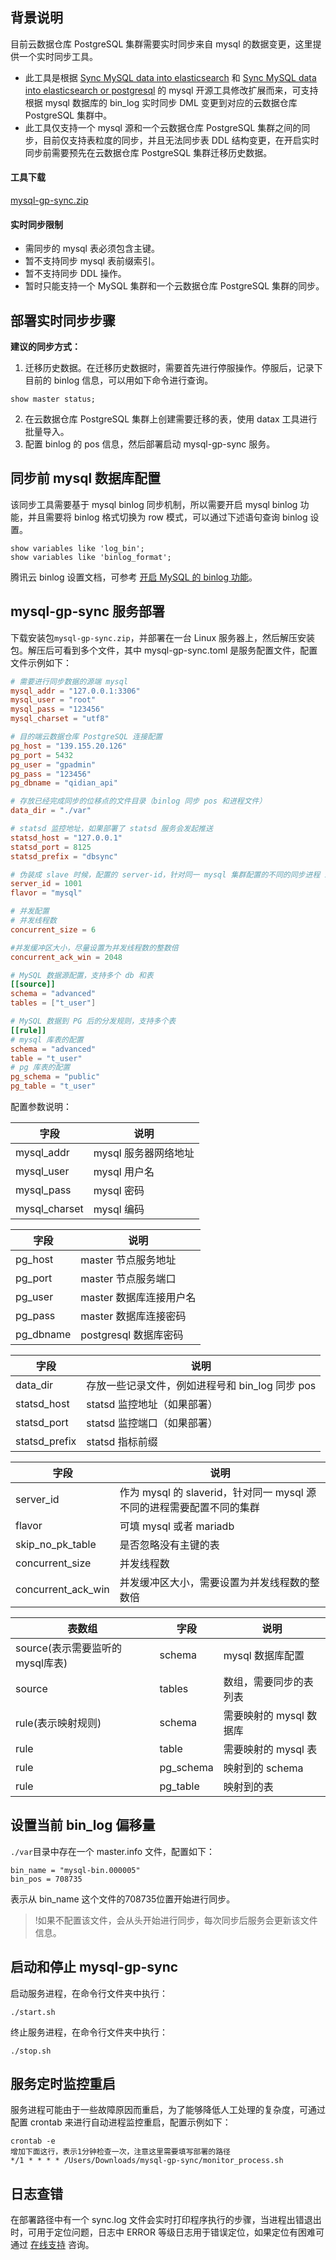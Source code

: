 ## 背景说明
目前云数据仓库 PostgreSQL 集群需要实时同步来自 mysql 的数据变更，这里提供一个实时同步工具。
- 此工具是根据 [Sync MySQL data into elasticsearch](https://github.com/siddontang/go-mysql-elasticsearch) 和 [Sync MySQL data into elasticsearch or postgresql](https://github.com/frainmeng/go-mysql-elasticsearch) 的 mysql 开源工具修改扩展而来，可支持根据 mysql 数据库的 bin_log 实时同步 DML 变更到对应的云数据仓库 PostgreSQL 集群中。
- 此工具仅支持一个 mysql 源和一个云数据仓库 PostgreSQL 集群之间的同步，目前仅支持表粒度的同步，并且无法同步表 DDL 结构变更，在开启实时同步前需要预先在云数据仓库 PostgreSQL 集群迁移历史数据。

#### 工具下载
[mysql-gp-sync.zip](https://packagedown-online-1256722404.cos.ap-guangzhou.myqcloud.com/sync/mysql-gp-sync-1.2.1.zip)

#### 实时同步限制
- 需同步的 mysql 表必须包含主键。
- 暂不支持同步 mysql 表前缀索引。
- 暂不支持同步 DDL 操作。
- 暂时只能支持一个 MySQL 集群和一个云数据仓库 PostgreSQL 集群的同步。

## 部署实时同步步骤
**建议的同步方式：**
1. 迁移历史数据。在迁移历史数据时，需要首先进行停服操作。停服后，记录下目前的 binlog 信息，可以用如下命令进行查询。
```
show master status;
```
2. 在云数据仓库 PostgreSQL 集群上创建需要迁移的表，使用 datax 工具进行批量导入。
3. 配置 binlog 的 pos 信息，然后部署启动 mysql-gp-sync 服务。

## 同步前 mysql 数据库配置
该同步工具需要基于 mysql binlog 同步机制，所以需要开启 mysql binlog 功能，并且需要将 binlog 格式切换为 row 模式，可以通过下述语句查询 binlog 设置。
```shell
show variables like 'log_bin';
show variables like 'binlog_format';
```
腾讯云 binlog 设置文档，可参考 [开启 MySQL 的 binlog 功能](https://cloud.tencent.com/developer/article/1464748)。

## mysql-gp-sync 服务部署
下载安装包`mysql-gp-sync.zip`，并部署在一台 Linux 服务器上，然后解压安装包。解压后可看到多个文件，其中 mysql-gp-sync.toml 是服务配置文件，配置文件示例如下：
```toml
# 需要进行同步数据的源端 mysql
mysql_addr = "127.0.0.1:3306"
mysql_user = "root"
mysql_pass = "123456"
mysql_charset = "utf8"

# 目的端云数据仓库 PostgreSQL 连接配置
pg_host = "139.155.20.126"
pg_port = 5432
pg_user = "gpadmin"
pg_pass = "123456"
pg_dbname = "qidian_api"

# 存放已经完成同步的位移点的文件目录（binlog 同步 pos 和进程文件）
data_dir = "./var"

# statsd 监控地址，如果部署了 statsd 服务会发起推送
statsd_host = "127.0.0.1"
statsd_port = 8125
statsd_prefix = "dbsync"

# 伪装成 slave 时候，配置的 server-id，针对同一 mysql 集群配置的不同的同步进程 id 需要不一致
server_id = 1001
flavor = "mysql"

# 并发配置
# 并发线程数
concurrent_size = 6

#并发缓冲区大小，尽量设置为并发线程数的整数倍
concurrent_ack_win = 2048

# MySQL 数据源配置，支持多个 db 和表
[[source]]
schema = "advanced"
tables = ["t_user"]

# MySQL 数据到 PG 后的分发规则，支持多个表
[[rule]]
# mysql 库表的配置
schema = "advanced"
table = "t_user"
# pg 库表的配置
pg_schema = "public"
pg_table = "t_user"
```

配置参数说明：

| 字段          | 说明                |
| ------------- | ------------------- |
| mysql_addr    | mysql 服务器网络地址 |
| mysql_user    | mysql 用户名          |
| mysql_pass    | mysql 密码             |
| mysql_charset | mysql 编码           |

| 字段      | 说明                             |
| --------- | -------------------------------- |
| pg_host   |  master 节点服务地址     |
| pg_port   |  master 节点服务端口     |
| pg_user   |  master 数据库连接用户名 |
| pg_pass   |  master 数据库连接密码   |
| pg_dbname |  postgresql 数据库密码  |

| 字段          | 说明                                        |
| ------------- | ------------------------------------------- |
| data_dir      | 存放一些记录文件，例如进程号和 bin_log 同步 pos |
| statsd_host   | statsd 监控地址（如果部署）                    |
| statsd_port   | statsd 监控端口（如果部署）                   |
| statsd_prefix | statsd 指标前缀                                   |

| 字段               | 说明                                                         |
| ------------------ | ------------------------------------------------------------ |
| server_id          | 作为 mysql 的 slaverid，针对同一 mysql 源不同的进程需要配置不同的集群 |
| flavor             | 可填 mysql 或者 mariadb                                         |
| skip_no_pk_table   | 是否忽略没有主键的表                                         |
| concurrent_size    | 并发线程数                                                   |
| concurrent_ack_win | 并发缓冲区大小，需要设置为并发线程数的整数倍                 |

| 表数组                          | 字段      | 说明                   |
| ------------------------------- | --------- | ---------------------- |
| source(表示需要监听的mysql库表) | schema    | mysql 数据库配置        |
| source                          | tables    | 数组，需要同步的表列表 |
| rule(表示映射规则)              | schema    | 需要映射的 mysql 数据库  |
| rule                            | table     | 需要映射的 mysql 表      |
| rule                            | pg_schema | 映射到的 schema         |
| rule                            | pg_table  | 映射到的表             |

## 设置当前 bin_log 偏移量
`./var`目录中存在一个 master.info 文件，配置如下：
```
bin_name = "mysql-bin.000005"
bin_pos = 708735
```
表示从 bin_name 这个文件的708735位置开始进行同步。
>!如果不配置该文件，会从头开始进行同步，每次同步后服务会更新该文件信息。

## 启动和停止 mysql-gp-sync
启动服务进程，在命令行文件夹中执行：
```
./start.sh
```
终止服务进程，在命令行文件夹中执行：
```
./stop.sh
```

## 服务定时监控重启
服务进程可能由于一些故障原因而重启，为了能够降低人工处理的复杂度，可通过配置 crontab 来进行自动进程监控重启，配置示例如下：
```
crontab -e
增加下面这行，表示1分钟检查一次，注意这里需要填写部署的路径
*/1 * * * * /Users/Downloads/mysql-gp-sync/monitor_process.sh
```

## 日志查错
在部署路径中有一个 sync.log 文件会实时打印程序执行的步骤，当进程出错退出时，可用于定位问题，日志中 ERROR 等级日志用于错误定位，如果定位有困难可通过 [在线支持](https://cloud.tencent.com/online-service?from=connect-us) 咨询。
